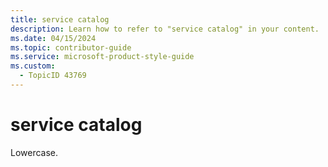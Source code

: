```yaml
---
title: service catalog
description: Learn how to refer to "service catalog" in your content.
ms.date: 04/15/2024
ms.topic: contributor-guide
ms.service: microsoft-product-style-guide
ms.custom:
  - TopicID 43769
---
```



# service catalog

Lowercase.

